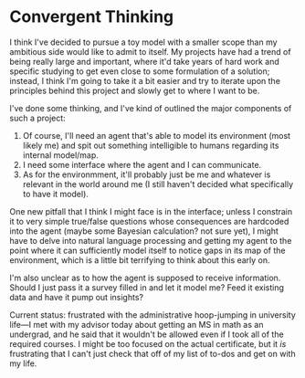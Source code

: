 # Convergent Thinking

I think I've decided to pursue a toy model with a smaller scope than my ambitious side would like to admit to itself. My projects have had a trend of being really large and important, where it'd take years of hard work and specific studying to get even close to some formulation of a solution; instead, I think I'm going to take it a bit easier and try to iterate upon the principles behind this project and slowly get to where I want to be.

I've done some thinking, and I've kind of outlined the major components of such a project: 

1. Of course, I'll need an agent that's able to model its environment (most likely me) and spit out something intelligible to humans regarding its internal model/map. 
2. I need some interface where the agent and I can communicate. 
3. As for the environmment, it'll probably just be me and whatever is relevant in the world around me (I still haven't decided what specifically to have it model). 

One new pitfall that I think I might face is in the interface; unless I constrain it to very simple true/false questions whose consequences are hardcoded into the agent (maybe some Bayesian calculation? not sure yet), I might have to delve into natural language processing and getting my agent to the point where it can sufficiently model itself to notice gaps in its map of the environment, which is a little bit terrifying to think about this early on.

I'm also unclear as to how the agent is supposed to receive information. Should I just pass it a survey filled in and let it model me? Feed it existing data and have it pump out insights?

Current status: frustrated with the administrative hoop-jumping in university life⁠—I met with my advisor today about getting an MS in math as an undergrad, and he said that it wouldn't be allowed even if I took all of the required courses. I might be too focused on the actual certificate, but it *is* frustrating that I can't just check that off of my list of to-dos and get on with my life. 
